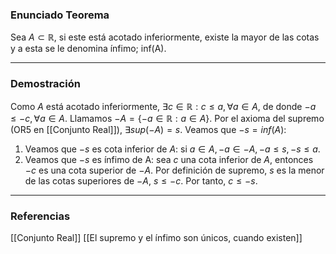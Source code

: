 ### Enunciado Teorema

Sea $A \subset \mathbb{R}$, si este está acotado inferiormente, existe la mayor de las cotas y a esta se le denomina ínfimo; inf(A).

---
### Demostración

Como $A$ está acotado inferiormente, $\exists c \in \mathbb{R}: c \le a, \forall a \in A$, de donde $-a \le -c, \forall a \in A$.
Llamamos $-A = \{-a \in \mathbb{R} : a \in A \}$. Por el axioma del supremo (OR5 en [[Conjunto Real]]), $\exists sup(-A) = s$. Veamos que $-s = inf(A)$:
1. Veamos que $-s$ es cota inferior de $A$: si $a \in A, -a \in -A, -a \le s, -s \le a$.
2. Veamos que $-s$ es ínfimo de A: sea $c$ una cota inferior de $A$, entonces $-c$ es una cota superior de $-A$. Por definición de supremo, $s$ es la menor de las cotas superiores de $-A$, $s \le -c$. Por tanto, $c \le -s$.

---
### Referencias
[[Conjunto Real]]
[[El supremo y el ínfimo son únicos, cuando existen]]

